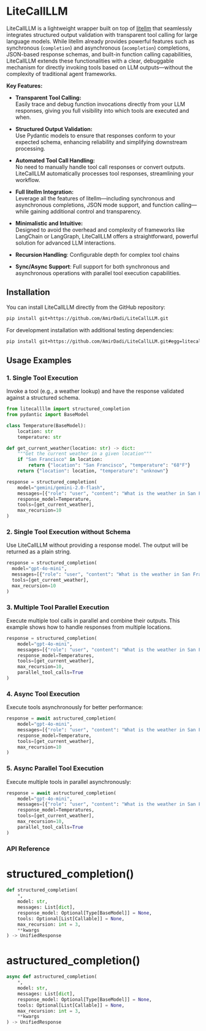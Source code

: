 # LiteCallLLM

LiteCallLLM is a lightweight wrapper built on top of [litellm](https://github.com/litellm/litellm) that seamlessly integrates structured output validation with transparent tool calling for large language models. While litellm already provides powerful features such as synchronous (`completion`) and asynchronous (`acompletion`) completions, JSON-based response schemas, and built-in function calling capabilities, LiteCallLLM extends these functionalities with a clear, debuggable mechanism for directly invoking tools based on LLM outputs—without the complexity of traditional agent frameworks.

**Key Features:**

- **Transparent Tool Calling:**  
  Easily trace and debug function invocations directly from your LLM responses, giving you full visibility into which tools are executed and when.

- **Structured Output Validation:**  
  Use Pydantic models to ensure that responses conform to your expected schema, enhancing reliability and simplifying downstream processing.

- **Automated Tool Call Handling:**  
  No need to manually handle tool call responses or convert outputs. LiteCallLLM automatically processes tool responses, streamlining your workflow.

- **Full litellm Integration:**  
  Leverage all the features of litellm—including synchronous and asynchronous completions, JSON mode support, and function calling—while gaining additional control and transparency.

- **Minimalistic and Intuitive:**  
  Designed to avoid the overhead and complexity of frameworks like LangChain or LangGraph, LiteCallLLM offers a straightforward, powerful solution for advanced LLM interactions.
- **Recursion Handling**: 
  Configurable depth for complex tool chains
- **Sync/Async Support**:
  Full support for both synchronous and asynchronous operations with parallel tool execution capabilities.

## Installation

You can install LiteCallLLM directly from the GitHub repository:

```bash
pip install git+https://github.com/AmirDadi/LiteCallLLM.git
```

For development installation with additional testing dependencies:

```bash
pip install git+https://github.com/AmirDadi/LiteCallLLM.git#egg=litecallllm[dev]
```

## Usage Examples

### 1. Single Tool Execution

Invoke a tool (e.g., a weather lookup) and have the response validated against a structured schema.

```python
from litecallllm import structured_completion
from pydantic import BaseModel

class Temperature(BaseModel):
    location: str
    temperature: str

def get_current_weather(location: str) -> dict:
    """Get the current weather in a given location"""
    if "San Francisco" in location:
        return {"location": "San Francisco", "temperature": "68°F"}
    return {"location": location, "temperature": "unknown"}

response = structured_completion(
    model="gemini/gemini-2.0-flash",
    messages=[{"role": "user", "content": "What is the weather in San Francisco?"}],
    response_model=Temperature,
    tools=[get_current_weather],
    max_recursion=10
)
```
### 2. Single Tool Execution without Schema
Use LiteCallLLM without providing a response model. The output will be returned as a plain string.

```python
response = structured_completion(
  model="gpt-4o-mini",
  messages=[{"role": "user", "content": "What is the weather in San Francisco?"}],
  tools=[get_current_weather],
  max_recursion=10
)
```

### 3. Multiple Tool Parallel Execution
Execute multiple tool calls in parallel and combine their outputs. This example shows how to handle responses from multiple locations.
```python
response = structured_completion(
    model="gpt-4o-mini",
    messages=[{"role": "user", "content": "What is the weather in San Francisco and New York?"}],
    response_model=Temperatures,
    tools=[get_current_weather],
    max_recursion=10,
    parallel_tool_calls=True
)
```

### 4. Async Tool Execution
Execute tools asynchronously for better performance:

```python
response = await astructured_completion(
    model="gpt-4o-mini",
    messages=[{"role": "user", "content": "What is the weather in San Francisco?"}],
    response_model=Temperature,
    tools=[get_current_weather],
    max_recursion=10
)
```

### 5. Async Parallel Tool Execution
Execute multiple tools in parallel asynchronously:

```python
response = await astructured_completion(
    model="gpt-4o-mini",
    messages=[{"role": "user", "content": "What is the weather in San Francisco and New York?"}],
    response_model=Temperatures,
    tools=[get_current_weather],
    max_recursion=10,
    parallel_tool_calls=True
)
```

### API Reference
# structured_completion()
```python
def structured_completion(
    *,
    model: str,
    messages: List[dict],
    response_model: Optional[Type[BaseModel]] = None,
    tools: Optional[List[Callable]] = None,
    max_recursion: int = 3,
    **kwargs
) -> UnifiedResponse
```

# astructured_completion()
```python
async def astructured_completion(
    *,
    model: str,
    messages: List[dict],
    response_model: Optional[Type[BaseModel]] = None,
    tools: Optional[List[Callable]] = None,
    max_recursion: int = 3,
    **kwargs
) -> UnifiedResponse
```